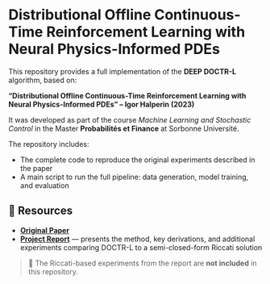 # Distributional Offline Continuous-Time Reinforcement Learning with Neural Physics-Informed PDEs

This repository provides a full implementation of the **DEEP DOCTR-L** algorithm, based on:

**“Distributional Offline Continuous-Time Reinforcement Learning with Neural Physics-Informed PDEs” – Igor Halperin (2023)**

It was developed as part of the course *Machine Learning and Stochastic Control* in the Master **Probabilités et Finance** at Sorbonne Université.

The repository includes:
- The complete code to reproduce the original experiments described in the paper
- A main script to run the full pipeline: data generation, model training, and evaluation

## 📄 Resources

- **[Original Paper](paper/Halperin_2023_DOCTR-L.pdf)**
- **[Project Report](report/DOCTR-L_Report.pdf)** — presents the method, key derivations, and additional experiments comparing DOCTR-L to a semi-closed-form Riccati solution

> 🔧 The Riccati-based experiments from the report are **not included** in this repository.
